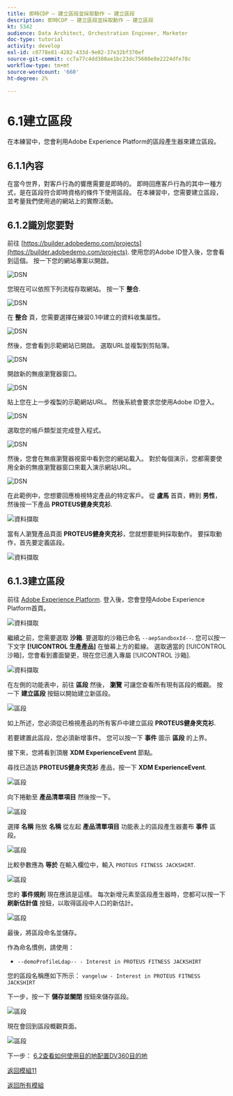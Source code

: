 ```yaml
---
title: 即時CDP — 建立區段並採取動作 — 建立區段
description: 即時CDP — 建立區段並採取動作 — 建立區段
kt: 5342
audience: Data Architect, Orchestration Engineer, Marketer
doc-type: tutorial
activity: develop
exl-id: c0778e81-4282-433d-9e02-37e32bf370ef
source-git-commit: cc7a77c4dd380ae1bc23dc75608e8e2224dfe78c
workflow-type: tm+mt
source-wordcount: '660'
ht-degree: 2%

---
```


# 6.1建立區段

在本練習中，您會利用Adobe Experience Platform的區段產生器來建立區段。

## 6.1.1內容

在當今世界，對客戶行為的響應需要是即時的。 即時回應客戶行為的其中一種方式，是在區段符合即時資格的條件下使用區段。 在本練習中，您需要建立區段，並考量我們使用過的網站上的實際活動。

## 6.1.2識別您要對

前往 [https://builder.adobedemo.com/projects](https://builder.adobedemo.com/projects). 使用您的Adobe ID登入後，您會看到這個。 按一下您的網站專案以開啟。

![DSN](../module0/images/web8.png)

您現在可以依照下列流程存取網站。 按一下 **整合**.

![DSN](../module0/images/web1.png)

在 **整合** 頁，您需要選擇在練習0.1中建立的資料收集屬性。

![DSN](../module0/images/web2.png)

然後，您會看到示範網站已開啟。 選取URL並複製到剪貼簿。

![DSN](../module0/images/web3.png)

開啟新的無痕瀏覽器窗口。

![DSN](../module0/images/web4.png)

貼上您在上一步複製的示範網站URL。 然後系統會要求您使用Adobe ID登入。

![DSN](../module0/images/web5.png)

選取您的帳戶類型並完成登入程式。

![DSN](../module0/images/web6.png)

然後，您會在無痕瀏覽器視窗中看到您的網站載入。 對於每個演示，您都需要使用全新的無痕瀏覽器窗口來載入演示網站URL。

![DSN](../module0/images/web7.png)

在此範例中，您想要回應檢視特定產品的特定客戶。
從 **盧馬** 首頁，轉到 **男性**，然後按一下產品 **PROTEUS健身夾克衫**.

![資料擷取](./images/homenadia.png)

當有人瀏覽產品頁面 **PROTEUS健身夾克衫**，您就想要能夠採取動作。 要採取動作，首先要定義區段。

![資料擷取](./images/homenadiapp.png)

## 6.1.3建立區段

前往 [Adobe Experience Platform](https://experience.adobe.com/platform). 登入後，您會登陸Adobe Experience Platform首頁。

![資料擷取](../module2/images/home.png)

繼續之前，您需要選取 **沙箱**. 要選取的沙箱已命名 ``--aepSandboxId--``. 您可以按一下文字 **[!UICONTROL 生產產品]** 在螢幕上方的藍線。 選取適當的 [!UICONTROL 沙箱]，您會看到畫面變更，現在您已進入專屬 [!UICONTROL 沙箱].

![資料擷取](../module2/images/sb1.png)

在左側的功能表中，前往 **區段** 然後， **瀏覽** 可讓您查看所有現有區段的概觀。 按一下 **建立區段** 按鈕以開始建立新區段。

![區段](./images/menuseg.png)

如上所述，您必須從已檢視產品的所有客戶中建立區段 **PROTEUS健身夾克衫**.

若要建置此區段，您必須新增事件。 您可以按一下 **事件** 圖示 **區段** 的上界。

接下來，您將看到頂層 **XDM ExperienceEvent** 節點。

尋找已造訪 **PROTEUS健身夾克衫** 產品，按一下 **XDM ExperienceEvent**.

![區段](./images/findee.png)

向下捲動至 **產品清單項目** 然後按一下。

![區段](./images/see.png)

選擇 **名稱** 拖放 **名稱** 從左起 **產品清單項目** 功能表上的區段產生器畫布 **事件** 區段。

![區段](./images/eewebpdtlname1.png)

比較參數應為 **等於** 在輸入欄位中，輸入 `PROTEUS FITNESS JACKSHIRT`.

![區段](./images/pv.png)

您的 **事件規則** 現在應該是這樣。 每次新增元素至區段產生器時，您都可以按一下 **刷新估計值** 按鈕，以取得區段中人口的新估計。

![區段](./images/ldap4.png)

最後，將區段命名並儲存。

作為命名慣例，請使用：

- `--demoProfileLdap-- - Interest in PROTEUS FITNESS JACKSHIRT`

您的區段名稱應如下所示：
`vangeluw - Interest in PROTEUS FITNESS JACKSHIRT`

下一步，按一下 **儲存並關閉** 按鈕來儲存區段。

![區段](./images/segmentname.png)

現在會回到區段概觀頁面。

![區段](./images/savedsegment.png)

下一步： [6.2查看如何使用目的地配置DV360目的地](./ex2.md)

[返回模組11](./real-time-cdp-build-a-segment-take-action.md)

[返回所有模組](../../overview.md)
